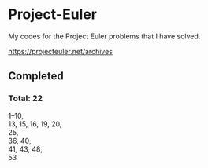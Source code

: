 # Project-Euler

My codes for the Project Euler problems that I have solved.

https://projecteuler.net/archives


## Completed
### Total: 22
1–10,  
13, 15, 16, 19, 20,  
25,  
36, 40,  
41, 43, 48,  
53
